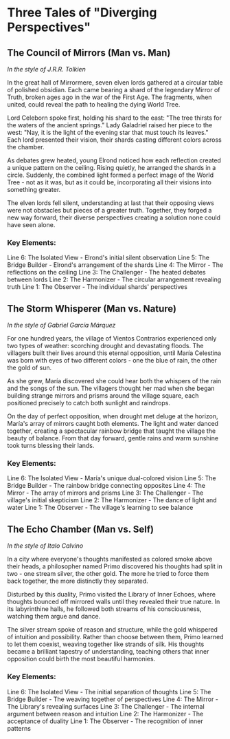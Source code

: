 # Three Tales of "Diverging Perspectives"

## The Council of Mirrors (Man vs. Man)
*In the style of J.R.R. Tolkien*

In the great hall of Mirrormere, seven elven lords gathered at a circular table of polished obsidian. Each came bearing a shard of the legendary Mirror of Truth, broken ages ago in the war of the First Age. The fragments, when united, could reveal the path to healing the dying World Tree.

Lord Celeborn spoke first, holding his shard to the east: "The tree thirsts for the waters of the ancient springs." Lady Galadriel raised her piece to the west: "Nay, it is the light of the evening star that must touch its leaves." Each lord presented their vision, their shards casting different colors across the chamber.

As debates grew heated, young Elrond noticed how each reflection created a unique pattern on the ceiling. Rising quietly, he arranged the shards in a circle. Suddenly, the combined light formed a perfect image of the World Tree - not as it was, but as it could be, incorporating all their visions into something greater.

The elven lords fell silent, understanding at last that their opposing views were not obstacles but pieces of a greater truth. Together, they forged a new way forward, their diverse perspectives creating a solution none could have seen alone.

### Key Elements:
Line 6: The Isolated View - Elrond's initial silent observation
Line 5: The Bridge Builder - Elrond's arrangement of the shards
Line 4: The Mirror - The reflections on the ceiling
Line 3: The Challenger - The heated debates between lords
Line 2: The Harmonizer - The circular arrangement revealing truth
Line 1: The Observer - The individual shards' perspectives

## The Storm Whisperer (Man vs. Nature)
*In the style of Gabriel García Márquez*

For one hundred years, the village of Vientos Contrarios experienced only two types of weather: scorching drought and devastating floods. The villagers built their lives around this eternal opposition, until María Celestina was born with eyes of two different colors - one the blue of rain, the other the gold of sun.

As she grew, María discovered she could hear both the whispers of the rain and the songs of the sun. The villagers thought her mad when she began building strange mirrors and prisms around the village square, each positioned precisely to catch both sunlight and raindrops.

On the day of perfect opposition, when drought met deluge at the horizon, María's array of mirrors caught both elements. The light and water danced together, creating a spectacular rainbow bridge that taught the village the beauty of balance. From that day forward, gentle rains and warm sunshine took turns blessing their lands.

### Key Elements:
Line 6: The Isolated View - María's unique dual-colored vision
Line 5: The Bridge Builder - The rainbow bridge connecting opposites
Line 4: The Mirror - The array of mirrors and prisms
Line 3: The Challenger - The village's initial skepticism
Line 2: The Harmonizer - The dance of light and water
Line 1: The Observer - The village's learning to see balance

## The Echo Chamber (Man vs. Self)
*In the style of Italo Calvino*

In a city where everyone's thoughts manifested as colored smoke above their heads, a philosopher named Primo discovered his thoughts had split in two - one stream silver, the other gold. The more he tried to force them back together, the more distinctly they separated.

Disturbed by this duality, Primo visited the Library of Inner Echoes, where thoughts bounced off mirrored walls until they revealed their true nature. In its labyrinthine halls, he followed both streams of his consciousness, watching them argue and dance.

The silver stream spoke of reason and structure, while the gold whispered of intuition and possibility. Rather than choose between them, Primo learned to let them coexist, weaving together like strands of silk. His thoughts became a brilliant tapestry of understanding, teaching others that inner opposition could birth the most beautiful harmonies.

### Key Elements:
Line 6: The Isolated View - The initial separation of thoughts
Line 5: The Bridge Builder - The weaving together of perspectives
Line 4: The Mirror - The Library's revealing surfaces
Line 3: The Challenger - The internal argument between reason and intuition
Line 2: The Harmonizer - The acceptance of duality
Line 1: The Observer - The recognition of inner patterns